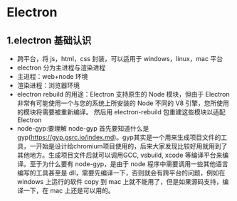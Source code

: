 # Electron

## 1.electron 基础认识

-   跨平台，将 js，html，css 封装，可以适用于 windows，linux，mac 平台
-   electron 分为主进程与渲染进程
-   主进程：web+node 环境
-   渲染进程：浏览器环境
-   electron rebuild 的用途：Electron 支持原生的 Node 模块，但由于 Electron 非常有可能使用一个与您的系统上所安装的 Node 不同的 V8 引擎，您所使用的模块将需要被重新编译。 然后用 electron-rebuild 包重建这些模块以适配 Electron
-   node-gyp:要理解 node-gyp 首先要知道什么是 gyp(https://gyp.gsrc.io/index.md)。gyp其实是一个用来生成项目文件的工具，一开始是设计给chromium项目使用的，后来大家发现比较好用就用到了其他地方。生成项目文件后就可以调用GCC, vsbuild, xcode 等编译平台来编译。至于为什么要有 node-gyp，是由于 node 程序中需要调用一些其他语言编写的工具甚至是 dll，需要先编译一下，否则就会有跨平台的问题，例如在 windows 上运行的软件 copy 到 mac 上就不能用了，但是如果源码支持，编译一下，在 mac 上还是可以用的。
